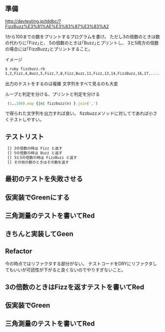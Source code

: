 ## 準備

http://devtesting.jp/tddbc/?FizzBuzz%E3%81%AE%E3%83%87%E3%83%A2

1から100までの数をプリントするプログラムを書け。 ただし3の倍数のときは数の代わりに｢Fizz｣と、 5の倍数のときは｢Buzz｣とプリントし、 3と5両方の倍数の場合には｢FizzBuzz｣とプリントすること。

イメージ
```sh
$ ruby fizzbuzz.rb
1,2,Fizz,4,Buzz,5,Fizz,7,8,Fizz,Buzz,11,Fizz,13,14,FizzBuzz,16,17,....
```

出力のテストをするのは複雑
文字列をすべて見るのも大変

ループと判定を分ける、プリントと判定を分ける

```ruby
 (1..100).map {|n| fizzbuzz(n) }.join(',')
```
で得られた文字列を出力すれば良い。
fizzbuzzメソッドに対してであれば小さくテストしやすい。

## テストリスト

```todo.txt
 [] 3の倍数の時は Fizz と返す
 [] 5の倍数の時は Buzz と返す
 [] 3と5の倍数の時は FizzBuzz と返す
 [] その他の数のときはその数を返す
```

## 最初のテストを失敗させる

## 仮実装でGreenにする

## 三角測量のテストを書いてRed

## きちんと実装してGeen

## Refactor

今の時点ではリファクタする部分がない。
テストコードをDRYにリファクタしてもいいが可読性が下がると良くないのでやりすぎないこと。

## 3の倍数のときはFizzを返すテストを書いてRed

## 仮実装でGreen

## 三角測量のテストを書いてRed
